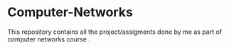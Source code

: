 # Computer-Networks
This repository contains all the project/assigments done by me as part of computer networks course .
